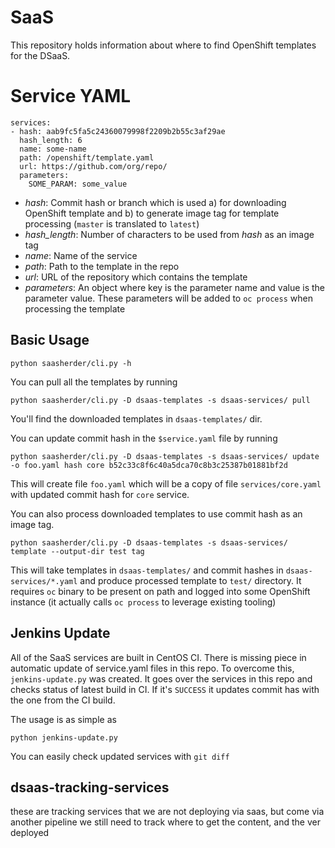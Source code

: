 # SaaS

This repository holds information about where to find OpenShift templates for the DSaaS.

# Service YAML

```
services:
- hash: aab9fc5fa5c24360079998f2209b2b55c3af29ae
  hash_length: 6
  name: some-name
  path: /openshift/template.yaml
  url: https://github.com/org/repo/
  parameters:
    SOME_PARAM: some_value
```

* *hash*: Commit hash or branch which is used a) for downloading OpenShift template and b) to generate image tag for template processing (`master` is translated to `latest`)
* *hash_length*: Number of characters to be used from *hash* as an image tag
* *name*: Name of the service
* *path*: Path to the template in the repo
* *url*: URL of the repository which contains the template
* *parameters*: An object where key is the parameter name and value is the parameter value. These parameters will be added to `oc process` when processing the template

## Basic Usage

```
python saasherder/cli.py -h
```

You can pull all the templates by running

```
python saasherder/cli.py -D dsaas-templates -s dsaas-services/ pull
```

You'll find the downloaded templates in `dsaas-templates/` dir.

You can update commit hash in the `$service.yaml` file by running

```
python saasherder/cli.py -D dsaas-templates -s dsaas-services/ update -o foo.yaml hash core b52c33c8f6c40a5dca70c8b3c25387b01881bf2d
```

This will create file `foo.yaml` which will be a copy of file `services/core.yaml` with updated commit hash for `core` service.

You can also process downloaded templates to use commit hash as an image tag.

```
python saasherder/cli.py -D dsaas-templates -s dsaas-services/ template --output-dir test tag
```

This will take templates in `dsaas-templates/` and commit hashes in `dsaas-services/*.yaml` and produce processed template to `test/` directory.
It requires `oc` binary to be present on path and logged into some OpenShift instance (it actually calls `oc process` to leverage existing tooling)

## Jenkins Update

All of the SaaS services are built in CentOS CI. There is missing piece in automatic update of service.yaml files in this repo. To overcome this, `jenkins-update.py`
was created. It goes over the services in this repo and checks status of latest build in CI. If it's `SUCCESS` it updates commit has with the one from the CI build.

The usage is as simple as

```
python jenkins-update.py
```

You can easily check updated services with `git diff`


## dsaas-tracking-services
these are tracking services that we are not deploying via saas, but come via another pipeline
we still need to track where to get the content, and the ver deployed 

